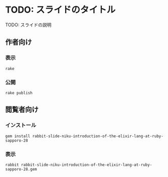 # TODO: スライドのタイトル

TODO: スライドの説明

## 作者向け

### 表示

    rake

### 公開

    rake publish

## 閲覧者向け

### インストール

    gem install rabbit-slide-niku-introduction-of-the-elixir-lang-at-ruby-sapporo-28

### 表示

    rabbit rabbit-slide-niku-introduction-of-the-elixir-lang-at-ruby-sapporo-28.gem

